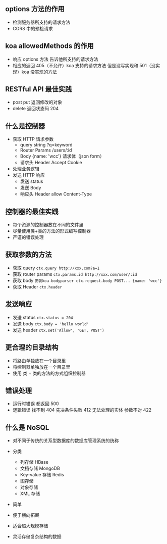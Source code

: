 ## options 方法的作用

- 检测服务器所支持的请求方法
- CORS 中的预检请求

## koa allowedMethods 的作用

- 响应 options 方法 告诉他所支持的请求方法
- 相应的返回 405（不允许）koa 支持的请求方法 但是没写实现和 501（没实现）koa 没实现的方法

## RESTful API 最佳实践

- post put 返回修改的对象
- delete 返回状态码 204

## 什么是控制器

- 获取 HTTP 请求参数
  - query string ?q=keyword
  - Router Params /users/:id
  - Body {name: 'wcc'} 请求体（json form）
  - 请求头 Header Accept Cookie
- 处理业务逻辑
- 发送 HTTP 响应
  - 发送 status
  - 发送 Body
  - 响应头 Header allow Content-Type

## 控制器的最佳实践

- 每个资源的控制器放在不同的文件里
- 尽量使用类+类的方法的形式编写控制器
- 严谨的错误处理

## 获取参数的方法

- 获取 query `ctx.query http://xxx.com?a=1`
- 获取 router params `ctx.params.id http://xxx.com/user/:id`
- 获取 body `安装koa-bodyparser ctx.request.body POST... {name: 'wcc'}`
- 获取 Header `ctx.header`

## 发送响应

- 发送 status `ctx.status = 204`
- 发送 body `ctx.body = 'hello world'`
- 发送 header `ctx.set('Allow', 'GET, POST')`

## 更合理的目录结构

- 将路由单独放在一个目录里
- 将控制器单独放在一个目录里
- 使用 类 + 类的方法的方式组织控制器

## 错误处理

- 运行时错误 都返回 500
- 逻辑错误 找不到 404 先决条件失败 412 无法处理的实体 参数不对 422

## 什么是 NoSQL

- 对不同于传统的关系型数据库的数据库管理系统的统称
- 分类

  - 列存储 HBase
  - 文档存储 MongoDB
  - Key-value 存储 Redis
  - 图存储
  - 对象存储
  - XML 存储

- 简单
- 便于横向拓展
- 适合超大规模存储
- 灵活存储复杂结构的数据
